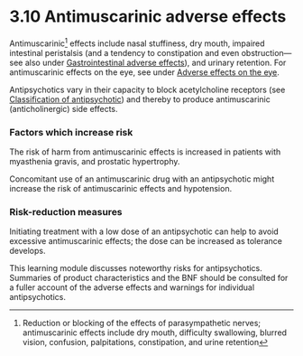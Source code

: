 3.10 Antimuscarinic adverse effects
===================================

Antimuscarinic[^1] effects include nasal stuffiness, dry mouth, impaired intestinal peristalsis (and a tendency to constipation and even obstruction—see also under [Gastrointestinal adverse effects](CON155606_8.html)), and urinary retention. For antimuscarinic effects on the eye, see under [Adverse effects on the eye](CON155606_28.html).

 Antipsychotics vary in their capacity to block acetylcholine receptors (see [Classification of antipsychotic](CON155606_41.html)) and thereby to produce antimuscarinic (anticholinergic) side effects.

 ### Factors which increase risk

 The risk of harm from antimuscarinic effects is increased in patients with myasthenia gravis, and prostatic hypertrophy.

 Concomitant use of an antimuscarinic drug with an antipsychotic might increase the risk of antimuscarinic effects and hypotension.

 ### Risk-reduction measures

 Initiating treatment with a low dose of an antipsychotic can help to avoid excessive antimuscarinic effects; the dose can be increased as tolerance develops.

   
  This learning module discusses noteworthy risks for antipsychotics. Summaries of product characteristics and the BNF should be consulted for a fuller account of the adverse effects and warnings for individual antipsychotics.

 

[^1]: Reduction or blocking of the effects of parasympathetic nerves; antimuscarinic effects include dry mouth, difficulty swallowing, blurred vision, confusion, palpitations, constipation, and urine retention

